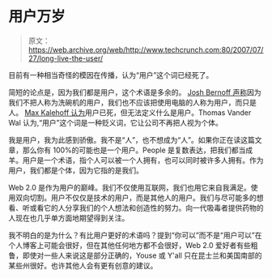 # 用户万岁

> 原文：<https://web.archive.org/web/http://www.techcrunch.com:80/2007/07/27/long-live-the-user/>

目前有一种相当奇怪的模因在传播，认为“用户”这个词已经死了。

简短的论点是，因为我们都是用户，这个术语是多余的。 [Josh Bernoff 声称](https://web.archive.org/web/20220818074431/http://blogs.forrester.com/charleneli/2007/07/im-sick-of-user.html)因为我们不把人称为洗碗机的用户，我们也不应该把使用电脑的人称为用户，而只是人。 [Max Kalehoff 认为](https://web.archive.org/web/20220818074431/http://publications.mediapost.com/index.cfm?fuseaction=Articles.showArticleHomePage&art_aid=64733)用户已死，但无法定义什么是用户。Thomas Vander Wal 认为,“用户”这个词是一种贬义词，它让公司不再把人视为个体。

我是用户，我为此感到骄傲。我不是“人”，也不想成为“人”。如果你正在读这篇文章，那么你有 100%的可能也是一个用户。People 是复数表达，把我们都当成羊。用户是一个术语，指个人可以被一个人拥有，也可以同时被许多人拥有。作为用户，我们都是个体，因为它指的是我们。

Web 2.0 是作为用户的巅峰。我们不仅使用互联网，我们也用它来自我满足。使用双向切割。用户不仅仅是技术的用户，而是其他人的用户。我们与尽可能多的想看、听或看它的人分享我们的个人想法和创造性的努力。向一代吸毒者提供药物的人现在也几乎单方面地期望得到关注。

我不明白的是为什么？有比用户更好的术语吗？提到“你可以”而不是“用户可以”在个人博客上可能会很好，但在其他任何地方都不会很好，Web 2.0 爱好者有些粗鲁，即使对一些人来说这是部分正确的，Youse 或 Y'all 只在昆士兰和美国南部的某些州很好。也许其他人会有更有创意的建议。